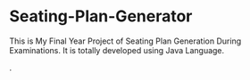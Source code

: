 # Seating-Plan-Generator

This is My Final Year Project of Seating Plan Generation During Examinations. It is totally developed using Java Language.



















.






































